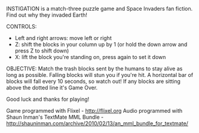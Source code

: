 INSTIGATION is a match-three puzzle game and Space Invaders fan fiction. Find out why they invaded Earth!

CONTROLS:
- Left and right arrows: move left or right
- Z: shift the blocks in your column up by 1 (or hold the down arrow and press Z to shift down)
- X: lift the block you're standing on, press again to set it down

OBJECTIVE:
Match the trash blocks sent by the humans to stay alive as long as possible. Falling blocks will stun you if you're hit. A horizontal bar of blocks will fall every 10 seconds, so watch out! If any blocks are sitting above the dotted line it's Game Over.

Good luck and thanks for playing!

Game programmed with Flixel - http://flixel.org 
Audio programmed with Shaun Inman's TextMate MML Bundle - http://shauninman.com/archive/2010/02/13/an_mml_bundle_for_textmate/